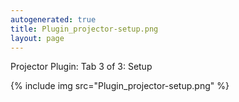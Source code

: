 ```yaml
---
autogenerated: true
title: Plugin_projector-setup.png
layout: page
---
```


Projector Plugin: Tab 3 of 3: Setup

{% include img src="Plugin_projector-setup.png" %}

